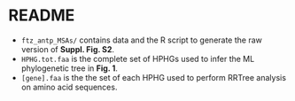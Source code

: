 # README
- <code>ftz_antp_MSAs/</code> contains data and the R script to generate the raw version of **Suppl. Fig. S2**.
- <code>HPHG.tot.faa</code> is the complete set of HPHGs used to infer the ML phylogenetic tree in **Fig. 1**.
- <code>[gene].faa</code> is the the set of each HPHG used to perform RRTree analysis on amino acid sequences.
